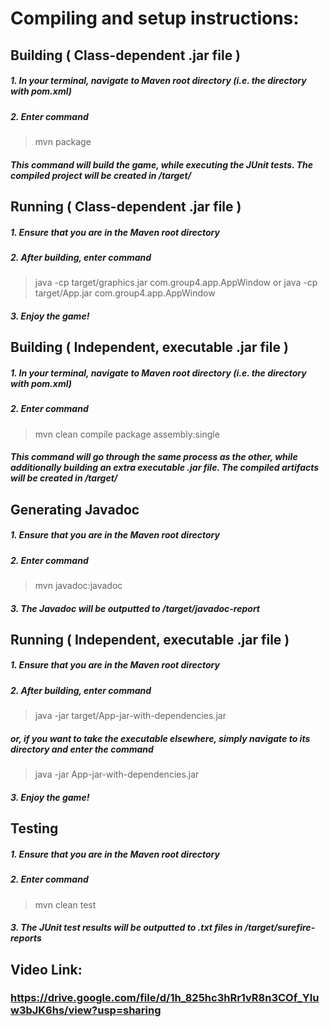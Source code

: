 # Compiling and setup instructions:
## Building ( Class-dependent .jar file )
##### 1. In your terminal, navigate to Maven root directory (i.e. the directory with pom.xml)
##### 2. Enter command
> mvn package
##### This command will build the game, while executing the JUnit tests. The compiled project will be created in /target/
## Running ( Class-dependent .jar file )
##### 1. Ensure that you are in the Maven root directory
##### 2. After building, enter command
> java -cp target/graphics.jar com.group4.app.AppWindow or java -cp target/App.jar com.group4.app.AppWindow 
##### 3. Enjoy the game!
## Building ( Independent, executable .jar file )
##### 1. In your terminal, navigate to Maven root directory (i.e. the directory with pom.xml)
##### 2. Enter command
> mvn clean compile package assembly:single
##### This command will go through the same process as the other, while additionally building an extra executable .jar file. The compiled artifacts will be created in /target/
## Generating Javadoc
##### 1. Ensure that you are in the Maven root directory
##### 2. Enter command
> mvn javadoc:javadoc
##### 3. The Javadoc will be outputted to /target/javadoc-report
## Running ( Independent, executable .jar file )
##### 1. Ensure that you are in the Maven root directory
##### 2. After building, enter command
> java -jar target/App-jar-with-dependencies.jar
##### or, if you want to take the executable elsewhere, simply navigate to its directory and enter the command
> java -jar App-jar-with-dependencies.jar
##### 3. Enjoy the game!
## Testing
##### 1. Ensure that you are in the Maven root directory
##### 2. Enter command
> mvn clean test
##### 3. The JUnit test results will be outputted to .txt files in /target/surefire-reports

## Video Link: 
### https://drive.google.com/file/d/1h_825hc3hRr1vR8n3COf_YIuw3bJK6hs/view?usp=sharing
